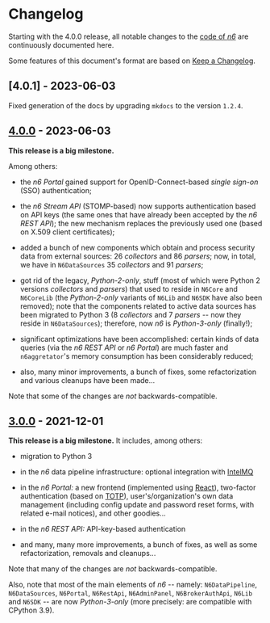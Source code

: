 # Changelog

Starting with the 4.0.0 release, all notable changes to the
[code of _n6_](https://github.com/CERT-Polska/n6) are continuously
documented here.

Some features of this document's format are based on
[Keep a Changelog](https://keepachangelog.com/).


## [4.0.1] - 2023-06-03

Fixed generation of the docs by upgrading `mkdocs` to the version `1.2.4`.


## [4.0.0] - 2023-06-03

**This release is a big milestone.**

Among others:

- the *n6 Portal* gained support for OpenID-Connect-based *single
  sign-on* (SSO) authentication;

- the *n6 Stream API* (STOMP-based) now supports authentication based on
  API keys (the same ones that have already been accepted by the *n6 REST
  API*); the new mechanism replaces the previously used one (based on
  X.509 client certificates);

- added a bunch of new components which obtain and process security
  data from external sources: 26 *collectors* and 86 *parsers*; now,
  in total, we have in `N6DataSources` 35 *collectors* and 91 *parsers*;

- got rid of the legacy, *Python-2-only*, stuff (most of which were
  Python 2 versions *collectors* and *parsers*) that used to reside in
  `N6Core` and `N6CoreLib` (the *Python-2-only* variants of `N6Lib` and
  `N6SDK` have also been removed); note that the components related to
  active data sources has been migrated to Python 3 (8 *collectors* and
  7 *parsers* -- now they reside in `N6DataSources`); therefore, now *n6*
  is *Python-3-only* (finally!);

- significant optimizations have been accomplished: certain kinds of data
  queries (via the *n6 REST API* or *n6 Portal*) are much faster and
  `n6aggretator`'s memory consumption has been considerably reduced;

- also, many minor improvements, a bunch of fixes, some refactorization
  and various cleanups have been made...

Note that some of the changes are *not* backwards-compatible.


## [3.0.0] - 2021-12-01

**This release is a big milestone.** It includes, among others:

- migration to Python 3

- in the *n6* data pipeline infrastructure: optional integration
  with [IntelMQ](https://github.com/certtools/intelmq)

- in the *n6 Portal:* a new frontend (implemented using
  [React](https://reactjs.org/)), two-factor authentication
  (based on [TOTP](https://datatracker.ietf.org/doc/html/rfc6238)),
  user's/organization's own data management (including config update
  and password reset forms, with related e-mail notices), and other
  goodies...

- in the *n6 REST API:* API-key-based authentication

- and many, many more improvements, a bunch of fixes, as well as
  some refactorization, removals and cleanups...

Note that many of the changes are *not* backwards-compatible.

Also, note that most of the main elements of *n6* -- namely:
`N6DataPipeline`, `N6DataSources`, `N6Portal`, `N6RestApi`,
`N6AdminPanel`, `N6BrokerAuthApi`, `N6Lib` and `N6SDK` -- are now
*Python-3-only* (more precisely: are compatible with CPython 3.9).


[4.0.0]: https://github.com/CERT-Polska/n6/compare/v3.0.0...v4.0.0
[3.0.0]: https://github.com/CERT-Polska/n6/compare/v2.0.6a2-dev1...v3.0.0
